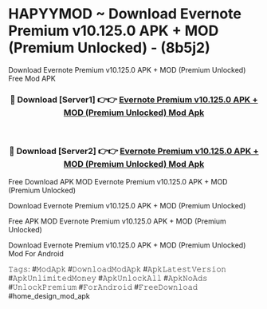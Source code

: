 # HAPYYMOD ~ Download Evernote Premium v10.125.0 APK + MOD (Premium Unlocked) - (8b5j2)
Download Evernote Premium v10.125.0 APK + MOD (Premium Unlocked) Free Mod APK

<div align="center">
<h3>🔴 Download [Server1] 👉👉 <a href="https://apk-comot.site?title=Evernote_Premium_v10.125.0_APK_+_MOD_(Premium_Unlocked)">Evernote Premium v10.125.0 APK + MOD (Premium Unlocked) Mod Apk</a></h3><br>

<h3>🔴 Download [Server2] 👉👉 <a href="https://apk-comot.site?title=Evernote_Premium_v10.125.0_APK_+_MOD_(Premium_Unlocked)">Evernote Premium v10.125.0 APK + MOD (Premium Unlocked) Mod Apk</a></h3>
</div>


Free Download APK MOD Evernote Premium v10.125.0 APK + MOD (Premium Unlocked)

Download Evernote Premium v10.125.0 APK + MOD (Premium Unlocked) 

Free APK MOD Evernote Premium v10.125.0 APK + MOD (Premium Unlocked) 

Download Evernote Premium v10.125.0 APK + MOD (Premium Unlocked) Mod For Android

𝚃𝚊𝚐𝚜: #𝙼𝚘𝚍𝙰𝚙𝚔 #𝙳𝚘𝚠𝚗𝚕𝚘𝚊𝚍𝙼𝚘𝚍𝙰𝚙𝚔 #𝙰𝚙𝚔𝙻𝚊𝚝𝚎𝚜𝚝𝚅𝚎𝚛𝚜𝚒𝚘𝚗 #𝙰𝚙𝚔𝚄𝚗𝚕𝚒𝚖𝚒𝚝𝚎𝚍𝙼𝚘𝚗𝚎𝚢 #𝙰𝚙𝚔𝚄𝚗𝚕𝚘𝚌𝚔𝙰𝚕𝚕 #𝙰𝚙𝚔𝙽𝚘𝙰𝚍𝚜 #𝚄𝚗𝚕𝚘𝚌𝚔𝙿𝚛𝚎𝚖𝚒𝚞𝚖 #𝙵𝚘𝚛𝙰𝚗𝚍𝚛𝚘𝚒𝚍 #𝙵𝚛𝚎𝚎𝙳𝚘𝚠𝚗𝚕𝚘𝚊𝚍 #home_design_mod_apk